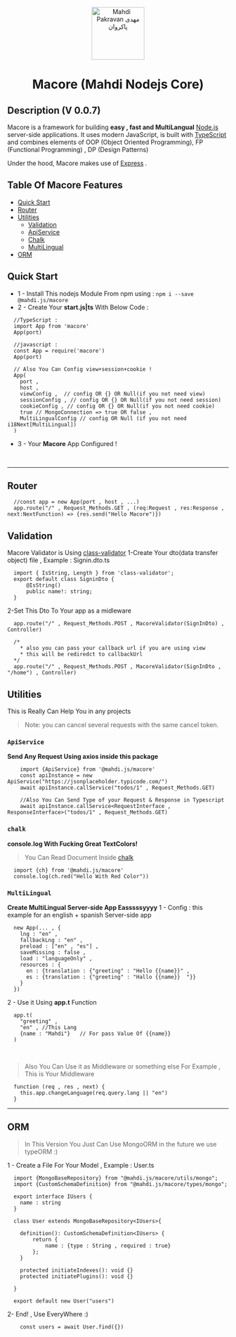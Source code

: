 <p align="center">
  <a href="http://macore.ir" target="blank"><img src="https://s16.picofile.com/file/8424560968/profile_pic.png" width="120" alt="Mahdi Pakravan مهدی پاکروان" /></a>
  <h1 align="center">Macore <span>(Mahdi Nodejs Core)</span></h1>
</p>


## Description (V 0.0.7)

Macore is a framework for building <b>easy , fast and MultiLangual</b> <a href="http://nodejs.org" target="_blank">Node.js</a> server-side applications. It uses modern JavaScript, is built with  <a href="http://www.typescriptlang.org" target="_blank">TypeScript</a> and combines elements of OOP (Object Oriented Programming), FP (Functional Programming) , DP (Design Patterns)

<p>Under the hood, Macore makes use of <a href="https://expressjs.com/" target="_blank">Express</a> .

## Table Of Macore Features

- [Quick Start](#quick-start)
- [Router](#router)
- [Utilities](#utilities)
    - [Validation](#validation)
    - [ApiService](#apiservice)
    - [Chalk](#chalk)
    - [MultiLingual](#multilingual)
- [ORM](#orm)

## Quick Start

* 1 - Install This nodejs Module From npm using : ``` npm i --save @mahdi.js/macore ```
* 2 - Create Your <b>start.js|ts</b> With Below Code : 
```
  //TypeScript : 
  import App from 'macore'
  App(port)

  //javascript :
  const App = require('macore')
  App(port)

  // Also You Can Config view+session+cookie !
  App(
    port , 
    host , 
    viewConfig ,  // config OR {} OR Null(if you not need view)
    sessionConfig , // config OR {} OR Null(if you not need session)
    cookieConfig , // config OR {} OR Null(if you not need cookie)
    true // MongoConnection => true OR false ,
    MultiLingualConfig // config OR Null (if you not need i18Next[MultiLingual])
  ) 
```
* 3 - Your <b>Macore</b> App Configured !

<br/>
<hr/>

## Router

```
  //const app = new App(port , host , ...)
  app.route("/" , Request_Methods.GET , (req:Request , res:Response , next:NextFunction) => {res.send("Hello Macore")})
```

## Validation
Macore Validator is Using [class-validator](https://github.com/typestack/class-validator)
1-Create Your dto(data transfer object) file , Example : Signin.dto.ts
```
  import { IsString, Length } from 'class-validator';
  export default class SigninDto {
      @IsString()
      public name!: string;
  }
```
2-Set This Dto To Your app as a midleware
```
  app.route("/" , Request_Methods.POST , MacoreValidator(SignInDto) , Controller)
  
  /*
    * also you can pass your callback url if you are using view
    * this will be rediredct to callbackUrl
  */
  app.route("/" , Request_Methods.POST , MacoreValidator(SignInDto , "/home") , Controller)
```

## Utilities
This is Really Can Help You in any projects
> Note: you can cancel several requests with the same cancel token.

### `ApiService`
**Send Any Request Using axios inside this package**
```
    import {ApiService} from '@mahdi.js/macore'
    const apiInstance = new ApiService("https://jsonplaceholder.typicode.com/")
    await apiInstance.callService("todos/1" , Request_Methods.GET)
    
    //Also You Can Send Type of your Request & Response in Typescript
    await apiInstance.callService<RequestInterface , ResponseInterface>("todos/1" , Request_Methods.GET) 
```

### `chalk`
**console.log With Fucking Great TextColors!**
> You Can Read Document Inside [chalk](https://npmjs.com/package/chalk)
```
  import {ch} from '@mahdi.js/macore'
  console.log(ch.red("Hello With Red Color"))
```

### `MultiLingual`
**Create MultiLingual Server-side App Easssssyyyy**
1 - Config : this example for an english + spanish Server-side app
```
  new App(... , {
    lng : "en" ,
    fallbackLng : "en" ,
    preload : ["en" , "es"] ,
    saveMissing : false ,
    load : "languageOnly" ,
    resources : {
      en : {translation : {"greeting" : "Hello {{name}}" , 
      es : {translation : {"greeting" : "Hallo {{name}}  "}}
    }
  })
```
2 - Use it Using <b>app.t</b> Function
```
  app.t(
    "greeting" ,
    "en" , //This Lang
    {name : "Mahdi"}   // For pass Value Of {{name}}
  )
```

<br/>

> Also You Can Use it as Middleware or something else
For Example , This is Your Middleware
```
  function (req , res , next) {
    this.app.changeLanguage(req.query.lang || "en")
  }
```
<hr/>


## ORM
> In This Version You Just Can Use MongoORM in the future we use typeORM :) 

1 - Create a File For Your Model , Example : User.ts
```
  import {MongoBaseRepository} from "@mahdi.js/macore/utils/mongo";
  import {CustomSchemaDefinition} from "@mahdi.js/macore/types/mongo";
  
  export interface IUsers {
    name : string
  }
  
  class User extends MongoBaseRepository<IUsers>{

    definition(): CustomSchemaDefinition<IUsers> {
        return {
            name : {type : String , required : true}
        };
    }

    protected initiateIndexes(): void {}
    protected initiatePlugins(): void {}

  }

  export default new User("users")
```
2- End! , Use EveryWhere :)
```
    const users = await User.find({})
```